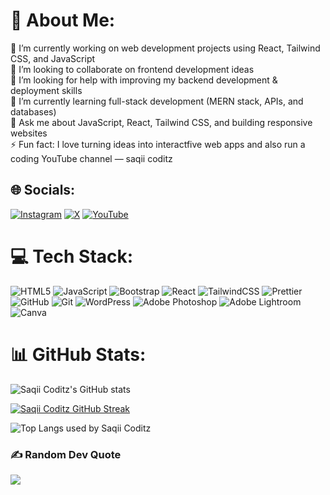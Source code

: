# 💫 About Me:

🔭 I’m currently working on web development projects using React, Tailwind CSS, and JavaScript<br>👯 I’m looking to collaborate on frontend development ideas<br>🤝 I’m looking for help with improving my backend development & deployment skills<br>🌱 I’m currently learning full-stack development (MERN stack, APIs, and databases)<br>💬 Ask me about JavaScript, React, Tailwind CSS, and building responsive websites<br>⚡ Fun fact: I love turning ideas into interactfive web apps and also run a coding YouTube channel — saqii coditz

## 🌐 Socials:

[![Instagram](https://img.shields.io/badge/Instagram-%23E4405F.svg?logo=Instagram&logoColor=white)](https://instagram.com/saqiicoditz) 
[![X](https://img.shields.io/badge/X-black.svg?logo=X&logoColor=white)](https://x.com/saqiicoditz) 
[![YouTube](https://img.shields.io/badge/YouTube-%23FF0000.svg?logo=YouTube&logoColor=white)](https://youtube.com/@saqiicoditz)

# 💻 Tech Stack:

![HTML5](https://img.shields.io/badge/html5-%23E34F26.svg?style=for-the-badge&logo=html5&logoColor=white) 
![JavaScript](https://img.shields.io/badge/javascript-%23323330.svg?style=for-the-badge&logo=javascript&logoColor=%23F7DF1E) ![Bootstrap](https://img.shields.io/badge/bootstrap-%238511FA.svg?style=for-the-badge&logo=bootstrap&logoColor=white) 
![React](https://img.shields.io/badge/react-%2320232a.svg?style=for-the-badge&logo=react&logoColor=%2361DAFB) 
![TailwindCSS](https://img.shields.io/badge/tailwindcss-%2338B2AC.svg?style=for-the-badge&logo=tailwind-css&logoColor=white) ![Prettier](https://img.shields.io/badge/prettier-%23F7B93E.svg?style=for-the-badge&logo=prettier&logoColor=black) 
![GitHub](https://img.shields.io/badge/github-%23121011.svg?style=for-the-badge&logo=github&logoColor=white) 
![Git](https://img.shields.io/badge/git-%23F05033.svg?style=for-the-badge&logo=git&logoColor=white) 
![WordPress](https://img.shields.io/badge/WordPress-%23117AC9.svg?style=for-the-badge&logo=WordPress&logoColor=white) 
![Adobe Photoshop](https://img.shields.io/badge/adobe%20photoshop-%2331A8FF.svg?style=for-the-badge&logo=adobe%20photoshop&logoColor=white) 
![Adobe Lightroom](https://img.shields.io/badge/Adobe%20Lightroom-31A8FF.svg?style=for-the-badge&logo=Adobe%20Lightroom&logoColor=white) 
![Canva](https://img.shields.io/badge/Canva-%2300C4CC.svg?style=for-the-badge&logo=Canva&logoColor=white)



# 📊 GitHub Stats:
![Saqii Coditz's GitHub stats](https://github-readme-stats.vercel.app/api?username=saqiicoditz&border_radius=20)


[![Saqii Coditz GitHub Streak](https://streak-stats.demolab.com?user=saqiicoditz&border_radius=20&date_format=j%20M%5B%20Y%5D)](https://git.io/streak-stats)

![Top Langs used by Saqii Coditz](https://github-readme-stats.vercel.app/api/top-langs/?username=saqiicoditz&border_radius=20&layout=compact)

### ✍️ Random Dev Quote

![](https://quotes-github-readme.vercel.app/api?type=horizontal&border_radius=20&margin_bottom=20)
